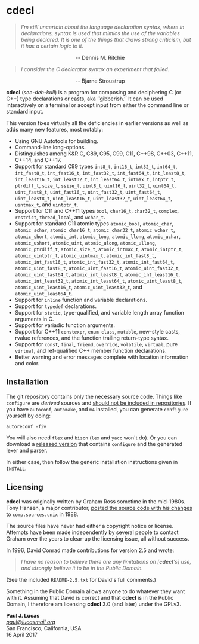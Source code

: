 # cdecl

> *I’m still uncertain about the language declaration syntax, where in
> declarations, syntax is used that mimics the use of the variables being
> declared.  It is one of the things that draws strong criticism, but it has a
> certain logic to it.*

<div style="text-align: center">
-- Dennis M. Ritchie
</div>
<p></p>

> *I consider the C declarator syntax an experiment that failed.*

<div style="text-align: center">
-- Bjarne Stroustrup
</div>
<p></p>

**cdecl** (_see-deh-kull_)
is a program for composing and deciphering C (or C++)
type declarations or casts, aka ‘‘gibberish.’’
It can be used interactively on a terminal or
accept input from either the command line or standard input.

This version fixes virtually all the deficiencies in earlier versions
as well as adds many new features,
most notably:

* Using GNU Autotools for building.
* Command-line long-options.
* Distinguishes among
  K&R C,
  C89,
  C95,
  C99,
  C11,
  C++98,
  C++03,
  C++11,
  C++14,
  and
  C++17.
* Support for standard C99 types
  `int8_t`,
  `int16_t`,
  `int32_t`,
  `int64_t`,
  `int_fast8_t`,
  `int_fast16_t`,
  `int_fast32_t`,
  `int_fast64_t`,
  `int_least8_t`,
  `int_least16_t`,
  `int_least32_t`,
  `int_least64_t`,
  `intmax_t`,
  `intptr_t`,
  `ptrdiff_t`,
  `size_t`,
  `ssize_t`,
  `uint8_t`,
  `uint16_t`,
  `uint32_t`,
  `uint64_t`,
  `uint_fast8_t`,
  `uint_fast16_t`,
  `uint_fast32_t`,
  `uint_fast64_t`,
  `uint_least8_t`,
  `uint_least16_t`,
  `uint_least32_t`,
  `uint_least64_t`,
  `uintmax_t`,
  and
  `uintptr_t`.
* Support for C11 and C++11 types
  `bool`,
  `char16_t`,
  `char32_t`,
  `complex`,
  `restrict`,
  `thread_local`,
  and
  `wchar_t`.
* Support for standard C11 atomic types
  `atomic_bool`,
  `atomic_char`,
  `atomic_schar`,
  `atomic_char16_t`,
  `atomic_char32_t`,
  `atomic_wchar_t`,
  `atomic_short`,
  `atomic_int`,
  `atomic_long`,
  `atomic_llong`,
  `atomic_uchar`,
  `atomic_ushort`,
  `atomic_uint`,
  `atomic_ulong`,
  `atomic_ullong`,
  `atomic_ptrdiff_t`,
  `atomic_size_t`,
  `atomic_intmax_t`,
  `atomic_intptr_t`,
  `atomic_uintptr_t`,
  `atomic_uintmax_t`,
  `atomic_int_fast8_t`,
  `atomic_int_fast16_t`,
  `atomic_int_fast32_t`,
  `atomic_int_fast64_t`,
  `atomic_uint_fast8_t`,
  `atomic_uint_fast16_t`,
  `atomic_uint_fast32_t`,
  `atomic_uint_fast64_t`,
  `atomic_int_least8_t`,
  `atomic_int_least16_t`,
  `atomic_int_least32_t`,
  `atomic_int_least64_t`,
  `atomic_uint_least8_t`,
  `atomic_uint_least16_t`,
  `atomic_uint_least32_t`,
  and
  `atomic_uint_least64_t`.
* Support for `inline` function and variable declarations.
* Support for `typedef` declarations.
* Support for `static`, type-qualified, and variable length array
  function arguments in C.
* Support for variadic function arguments.
* Support for C++11
  `constexpr`,
  `enum class`,
  `mutable`,
  new-style casts,
  rvalue references,
  and
  the function trailing return-type syntax.
* Support for
  `const`,
  `final`,
  `friend`,
  `override`,
  `volatile`,
  `virtual`,
  pure `virtual`,
  and ref-qualified
  C++ member function declarations.
* Better warning and error messages
  complete with location information and color.

## Installation

The git repository contains only the necessary source code.
Things like `configure` are _derived_ sources and
[should not be included in repositories](http://stackoverflow.com/a/18732931).
If you have `autoconf`, `automake`, and `m4` installed,
you can generate `configure` yourself by doing:

    autoreconf -fiv

You will also need `flex` and `bison`
(`lex` and `yacc` won't do).
Or you can download a
[released version](https://github.com/paul-j-lucas/cdecl/releases)
that contains `configure`
and the generated lexer and parser.

In either case,
then follow the generic installation instructions given in `INSTALL`.

## Licensing

**cdecl** was originally written by Graham Ross
sometime in the mid-1980s.
Tony Hansen, a major contributor,
[posted the source code with his changes](https://groups.google.com/d/msg/comp.sources.unix/Y76scbXQQBk/MVrZZBG0nNwJ)
to `comp.sources.unix` in 1988.

The source files have never had either a copyright notice or license.
Attempts have been made independently by several people
to contact Graham over the years to clear-up the licensing issue,
all without success.

In 1996,
David Conrad made contributions for version 2.5 and wrote:

> *I have no reason to believe there are any limitations on [**cdecl**'s] use,
> and strongly believe it to be in the Public Domain.*

(See the included `README-2.5.txt` for David's full comments.)

Something in the Public Domain allows anyone to do whatever they want with it.
Assuming that David is correct
and that **cdecl** is in the Public Domain,
I therefore am licensing **cdecl** 3.0 (and later) under the GPLv3.

**Paul J. Lucas**  
*paul@lucasmail.org*  
San Francisco, California, USA  
16 April 2017
